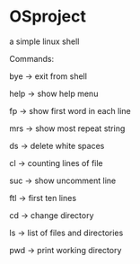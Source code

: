# OSproject
a simple linux shell


Commands:

bye -> exit from shell

help -> show help menu

fp -> show first word in each line

mrs -> show most repeat string

ds -> delete white spaces

cl -> counting lines of file 

suc -> show uncomment line

ftl -> first ten lines

cd -> change directory

ls -> list of files and directories

pwd -> print working directory
